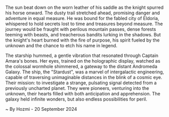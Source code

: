 
The sun beat down on the worn leather of his saddle as the knight spurred his horse onward. The dusty trail stretched ahead, promising danger and adventure in equal measure. He was bound for the fabled city of Eldoria, whispered to hold secrets lost to time and treasures beyond measure. The journey would be fraught with perilous mountain passes, dense forests teeming with beasts, and treacherous bandits lurking in the shadows. But the knight's heart burned with the fire of purpose, his spirit fueled by the unknown and the chance to etch his name in legend.

The starship hummed, a gentle vibration that resonated through Captain Amara's bones. Her eyes, trained on the holographic display, watched as the colossal wormhole shimmered, a gateway to the distant Andromeda Galaxy. The ship, the "Stardust", was a marvel of intergalactic engineering, capable of traversing unimaginable distances in the blink of a cosmic eye. Their mission: to investigate a strange, pulsating signal detected from a previously uncharted planet. They were pioneers, venturing into the unknown, their hearts filled with both anticipation and apprehension. The galaxy held infinite wonders, but also endless possibilities for peril. 

~ By Hozmi - 20 September 2024
